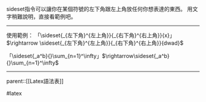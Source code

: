 sideset指令可以讓你在某個符號的左下角跟左上角放任何你想表達的東西。
用文字稍難說明，直接看範例吧。
- - -
使用範例：
「\\sideset{\_{左下角}\^{左上角}}{\_{右下角}^{右上角}}{x}」$\rightarrow \sideset{_{左下角}^{左上角}}{_{右下角}^{右上角}}{dwad}$

「\\sideset\{\_a\^b\}\{\}\\sum_\{n=1\}\^\\infty」$\rightarrow\sideset{_a^b}{}\sum_{n=1}^\infty$
- - -
parent::[[Latex語法表]]

#latex